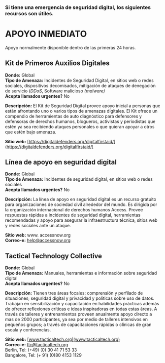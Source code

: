 [Title]: # (Digital)
[Order]: # (0)

### Si tiene una emergencia de seguridad digital, los siguientes recursos son útiles.

# APOYO INMEDIATO

Apoyo normalmente disponible dentro de las primeras 24 horas.

## Kit de Primeros Auxilios Digitales

**Donde:** Global  
**Tipo de Amenaza:** Incidentes de Seguridad Digital, en sitios web o redes sociales, dispositivos decomisados, mitigación de ataques de denegación de servicio (_DDoS_, Software malicioso _(malware)_  
**Acepta llamados urgentes?** No

**Descripción:** El Kit de Seguridad Digital provee apoyo inicial a personas que están afrontando uno o varios tipos de amenazas digitales. El Kit ofrece un compendio de herramientas de auto diagnóstico para defensores y defensoras de derechos humanos, blogueros, activistas y periodistas que estén ya sea recibiendo ataques personales o que quieran apoyar a otros que estén bajo amenaza.

**Sitio web:** [https://digitaldefenders.org/digitalfirstaid/](https://digitaldefenders.org/digitalfirstaid/)  

## Línea de apoyo en seguridad digital

**Donde:** Global  
**Tipo de Amenaza:** Incidentes de seguridad digital, en sitios web o redes sociales  
**Acepta llamados urgentes?** No  

**Descripción:** La línea de apoyo en seguridad digital es un recurso gratuito para organizaciones de sociedad civil alrededor del mundo. Es dirigida por la organización internacional de derechos humanos Access. Provee respuestas rápidas a incidentes de seguridad digital, herramientas recomendadas y apoyo para asegurar la infraestructura técnica, sitios web y redes sociales ante un ataque.

**Sitio web:** www. accessnow.org  
**Correo-e:** help@accessnow.org  

## Tactical Technology Collective

**Donde:** Global  
**Tipo de Amenaza:** Manuales, herramientas e información sobre seguridad digital  
**Acepta llamados urgentes?** No  

**Descripción:** Tienen tres áreas focales: comprensión y perfilado de situaciones; seguridad digital y privacidad y políticas sobre uso de datos. Trabajan en sensibilización y capacitación en habilidades prácticas además de ofrecer reflexiones críticas e ideas inspiradoras en todas estas áreas. A través de talleres y entrenamientos proveen anualmente apoyo directo a mas de 2000 participantes, ya sea por medio de talleres intensivos en pequeños grupos; a través de capacitaciones rápidas o clínicas de gran escala y conferencias.

**Sitio web:** [www.tacticaltech.org](www.tacticaltech.org)  
**Correo-e:** ttc@tacticaltech.org  
Berlin, Tel: (+49) (0) 30 41 71 53 33  
Bangalore, Tel: (+ 91) (0)80 4153 1129  
